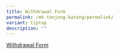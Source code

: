 ```yaml
---
title: Withdrawal Form
permalink: /mk-tanjong-katong/permalink/
variant: tiptap
description: ""
---
```

<p><a href="https://go.gov.sg/tkmk-withdrawal" rel="noopener noreferrer nofollow" target="_blank">Withdrawal Form</a></p>